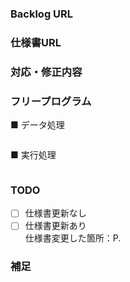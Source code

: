 ### Backlog URL

### 仕様書URL

### 対応・修正内容

### フリープログラム

■ データ処理<br>
```azure

```

■ 実行処理<br>
```azure

```

### TODO
- [ ] 仕様書更新なし
- [ ] 仕様書更新あり
<br>仕様書変更した箇所：P.

### 補足